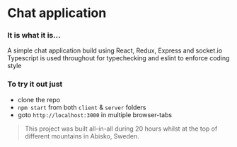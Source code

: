 # Chat application

### It is what it is...

A simple chat application build using React, Redux, Express and socket.io
Typescript is used throughout for typechecking and eslint to enforce coding style

### To try it out just
  * clone the repo
  * `npm start` from both `client` & `server` folders
  * goto `http://localhost:3000` in multiple browser-tabs

> This project was built all-in-all during 20 hours whilst at the top of different mountains in Abisko, Sweden.